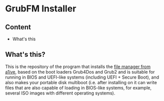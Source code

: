# GrubFM Installer
## Content
- What's this
## What's this?
This is the repository of the program that installs the [file manager from a1ive](https://github.com/a1ive/grub2-filemanager), based on the boot loaders Grub4Dos and Grub2 and is suitable for running in BIOS and UEFI-like systems (including UEFI + Secure Boot), and also makes your portable disk multiboot (i.e. after installing on it can write files that are also capable of loading in BIOS-like systems, for example, several ISO images with different operating systems).
